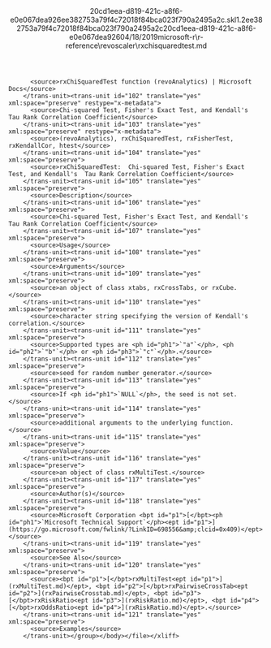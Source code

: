 <?xml version="1.0"?><xliff version="1.2" xmlns="urn:oasis:names:tc:xliff:document:1.2" xmlns:xsi="http://www.w3.org/2001/XMLSchema-instance" xsi:schemaLocation="urn:oasis:names:tc:xliff:document:1.2 xliff-core-1.2-transitional.xsd"><file datatype="xml" original="rxchisquaredtest.md" source-language="en-US" target-language="en-US"><header><tool tool-id="mdxliff" tool-name="mdxliff" tool-version="1.0-d1654b2" tool-company="Microsoft" /><xliffext:skl_file_name xmlns:xliffext="urn:microsoft:content:schema:xliffextensions">20cd1eea-d819-421c-a8f6-e0e067dea926ee382753a79f4c72018f84bca023f790a2495a2c.skl</xliffext:skl_file_name><xliffext:version xmlns:xliffext="urn:microsoft:content:schema:xliffextensions">1.2</xliffext:version><xliffext:ms.openlocfilehash xmlns:xliffext="urn:microsoft:content:schema:xliffextensions">ee382753a79f4c72018f84bca023f790a2495a2c</xliffext:ms.openlocfilehash><xliffext:ms.sourcegitcommit xmlns:xliffext="urn:microsoft:content:schema:xliffextensions">20cd1eea-d819-421c-a8f6-e0e067dea926</xliffext:ms.sourcegitcommit><xliffext:ms.lasthandoff xmlns:xliffext="urn:microsoft:content:schema:xliffextensions">04/18/2019</xliffext:ms.lasthandoff><xliffext:ms.openlocfilepath xmlns:xliffext="urn:microsoft:content:schema:xliffextensions">microsoft-r\r-reference\revoscaler\rxchisquaredtest.md</xliffext:ms.openlocfilepath></header><body><group id="content" extype="content"><trans-unit id="101" translate="yes" xml:space="preserve" restype="x-metadata">
          <source>rxChiSquaredTest function (revoAnalytics) | Microsoft Docs</source>
        </trans-unit><trans-unit id="102" translate="yes" xml:space="preserve" restype="x-metadata">
          <source>Chi-squared Test, Fisher's Exact Test, and Kendall's  Tau Rank Correlation Coefficient</source>
        </trans-unit><trans-unit id="103" translate="yes" xml:space="preserve" restype="x-metadata">
          <source>(revoAnalytics), rxChiSquaredTest, rxFisherTest, rxKendallCor, htest</source>
        </trans-unit><trans-unit id="104" translate="yes" xml:space="preserve">
          <source>rxChiSquaredTest:  Chi-squared Test, Fisher's Exact Test, and Kendall's  Tau Rank Correlation Coefficient</source>
        </trans-unit><trans-unit id="105" translate="yes" xml:space="preserve">
          <source>Description</source>
        </trans-unit><trans-unit id="106" translate="yes" xml:space="preserve">
          <source>Chi-squared Test, Fisher's Exact Test, and Kendall's  Tau Rank Correlation Coefficient</source>
        </trans-unit><trans-unit id="107" translate="yes" xml:space="preserve">
          <source>Usage</source>
        </trans-unit><trans-unit id="108" translate="yes" xml:space="preserve">
          <source>Arguments</source>
        </trans-unit><trans-unit id="109" translate="yes" xml:space="preserve">
          <source>an object of class xtabs, rxCrossTabs, or rxCube.</source>
        </trans-unit><trans-unit id="110" translate="yes" xml:space="preserve">
          <source>character string specifying the version of Kendall's correlation.</source>
        </trans-unit><trans-unit id="111" translate="yes" xml:space="preserve">
          <source>Supported types are <ph id="ph1">`"a"`</ph>, <ph id="ph2">`"b"`</ph> or <ph id="ph3">`"c"`</ph>.</source>
        </trans-unit><trans-unit id="112" translate="yes" xml:space="preserve">
          <source>seed for random number generator.</source>
        </trans-unit><trans-unit id="113" translate="yes" xml:space="preserve">
          <source>If <ph id="ph1">`NULL`</ph>, the seed is not set.</source>
        </trans-unit><trans-unit id="114" translate="yes" xml:space="preserve">
          <source>additional arguments to the underlying function.</source>
        </trans-unit><trans-unit id="115" translate="yes" xml:space="preserve">
          <source>Value</source>
        </trans-unit><trans-unit id="116" translate="yes" xml:space="preserve">
          <source>an object of class rxMultiTest.</source>
        </trans-unit><trans-unit id="117" translate="yes" xml:space="preserve">
          <source>Author(s)</source>
        </trans-unit><trans-unit id="118" translate="yes" xml:space="preserve">
          <source>Microsoft Corporation <bpt id="p1">[</bpt><ph id="ph1">`Microsoft Technical Support`</ph><ept id="p1">](https://go.microsoft.com/fwlink/?LinkID=698556&amp;clcid=0x409)</ept></source>
        </trans-unit><trans-unit id="119" translate="yes" xml:space="preserve">
          <source>See Also</source>
        </trans-unit><trans-unit id="120" translate="yes" xml:space="preserve">
          <source><bpt id="p1">[</bpt>rxMultiTest<ept id="p1">](rxMultiTest.md)</ept>, <bpt id="p2">[</bpt>rxPairwiseCrossTab<ept id="p2">](rxPairwiseCrosstab.md)</ept>, <bpt id="p3">[</bpt>rxRiskRatio<ept id="p3">](rxRiskRatio.md)</ept>, <bpt id="p4">[</bpt>rxOddsRatio<ept id="p4">](rxRiskRatio.md)</ept>.</source>
        </trans-unit><trans-unit id="121" translate="yes" xml:space="preserve">
          <source>Examples</source>
        </trans-unit></group></body></file></xliff>